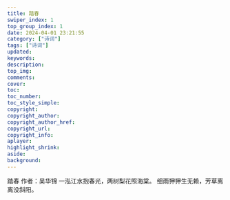 ```yaml
---
title: 踏春
swiper_index: 1
top_group_index: 1
date: 2024-04-01 23:21:55
category: ["诗词"]
tags: ["诗词"]
updated:
keywords:
description:
top_img:
comments:
cover:
toc:
toc_number:
toc_style_simple:
copyright:
copyright_author:
copyright_author_href:
copyright_url:
copyright_info:
aplayer:
highlight_shrink:
aside:
background:
---
```

踏春
作者：吴华锦
一泓江水抱春光，两树梨花照海棠。
细雨狎狎生无赖，芳草离离没斜阳。